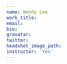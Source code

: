 ```yaml
---
name: Wendy Lee
work_title:
email:
bio:
gravatar:
twitter:
headshot_image_path:
instructor: 'Yes'
---
```

